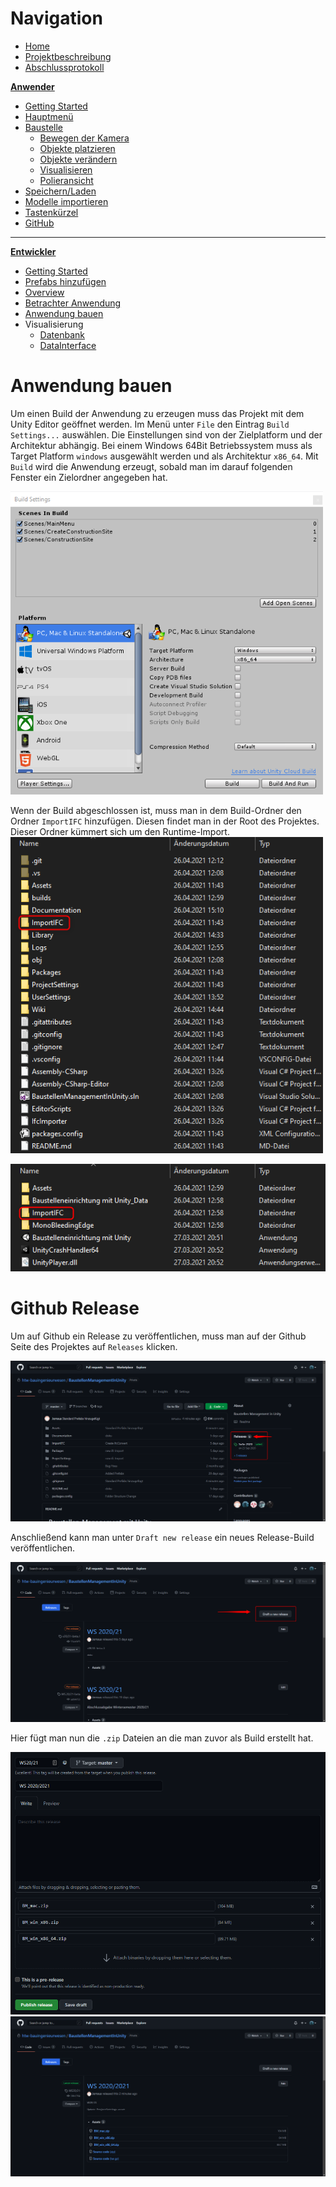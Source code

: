 # **Navigation**  

* [Home](Home.md)  
* [Projektbeschreibung](Projektbeschreibung.md)  <!-- Passend zur Readme (gleich?) -->
* [Abschlussprotokoll](Abschlussprotokoll.md)

**[Anwender](Anwender.md)**  <!-- Unterscheidung der Doku zwischen Anw und Dev -->
* [Getting Started](GettingStartedUser.md)
* [Hauptmenü](Hauptmenü.md)  
* [Baustelle](Baustelle.md)  
  * [Bewegen der Kamera](Bewegen-der-Kamera.md)
  * [Objekte platzieren](Objekte-platzieren.md)
  * [Objekte verändern](Objekte-verändern.md)
  * [Visualisieren](Fahrzeugdaten-visualisieren.md)
  * [Polieransicht](Polieransicht.md)
* [Speichern/Laden](Speichern-und-Laden.md)
* [Modelle importieren](Modelle-importieren.md)
* [Tastenkürzel](Tastenkürzel.md)
* [GitHub](Github.md)

***

**[Entwickler](Entwickler.md)**  
* [Getting Started](GettingStartedDev.md)
* [Prefabs hinzufügen](Prefabs-hinzufügen.md)
* [Overview](Overview.md)
* [Betrachter Anwendung](Betrachter-Anwendung.md)
* [Anwendung bauen](Anwendung-bauen.md)
* Visualisierung   
  * [Datenbank](Datenbank.md)
  * [DataInterface](DataInterface.md)

# Anwendung bauen 

Um einen Build der Anwendung zu erzeugen muss das Projekt mit dem Unity Editor geöffnet werden. Im Menü unter `File` den Eintrag `Build Settings...` auswählen. Die Einstellungen sind von der Zielplatform und der Architektur abhängig. Bei einem Windows 64Bit Betriebssystem muss als Target Platform `windows` ausgewählt werden und als Architektur `x86_64`. Mit `Build` wird die Anwendung erzeugt, sobald man im darauf folgenden Fenster ein Zielordner angegeben hat.  

<img src="./images/Build_settings.png" alt="Fenster Build-Settings" width="500"/>  

Wenn der Build abgeschlossen ist, muss man in dem Build-Ordner den Ordner `ImportIFC` hinzufügen. Diesen findet man in der Root des Projektes. Dieser Ordner kümmert sich um den Runtime-Import.
<img src="./images/buildimportifc.png" alt="Ordner kopieren" width="500"/> 


<img src="./images/buildimportifcfolder.png" alt="Kopierter Ordner im Build-Ordner" /> 

# Github Release
Um auf Github ein Release zu veröffentlichen, muss man auf der Github Seite des Projektes auf `Releases` klicken.

<img src="./images/githubrelease.png" alt="Github Release öffnen" /> 

Anschließend kann man unter `Draft new release` ein neues Release-Build veröffentlichen.

<img src="./images/draftrelease.png" alt="Github draft new release" /> 

Hier fügt man nun die `.zip` Dateien an die man zuvor als Build erstellt hat.

<img src="./images/publishrelease.png" alt="Publish Release" /> 

<img src="./images/finalrelease.png" alt="Latest release" /> 
